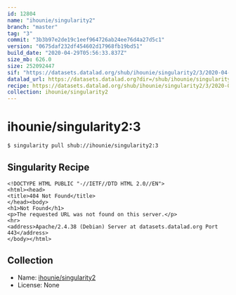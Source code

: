 ```yaml
---
id: 12804
name: "ihounie/singularity2"
branch: "master"
tag: "3"
commit: "3b3b97e2de19c1eef964726ab24ee76d4a27d5c1"
version: "0675daf232df454602d17968fb19bd51"
build_date: "2020-04-29T05:56:33.837Z"
size_mb: 626.0
size: 252092447
sif: "https://datasets.datalad.org/shub/ihounie/singularity2/3/2020-04-29-3b3b97e2-0675daf2/0675daf232df454602d17968fb19bd51.sif"
datalad_url: https://datasets.datalad.org?dir=/shub/ihounie/singularity2/3/2020-04-29-3b3b97e2-0675daf2/
recipe: https://datasets.datalad.org/shub/ihounie/singularity2/3/2020-04-29-3b3b97e2-0675daf2/Singularity
collection: ihounie/singularity2
---
```


# ihounie/singularity2:3

```bash
$ singularity pull shub://ihounie/singularity2:3
```

## Singularity Recipe

```singularity
<!DOCTYPE HTML PUBLIC "-//IETF//DTD HTML 2.0//EN">
<html><head>
<title>404 Not Found</title>
</head><body>
<h1>Not Found</h1>
<p>The requested URL was not found on this server.</p>
<hr>
<address>Apache/2.4.38 (Debian) Server at datasets.datalad.org Port 443</address>
</body></html>
```

## Collection

 - Name: [ihounie/singularity2](https://github.com/ihounie/singularity2)
 - License: None

